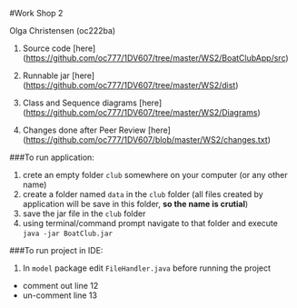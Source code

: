 
#Work Shop 2

Olga Christensen (oc222ba)


1. Source code [here] (https://github.com/oc777/1DV607/tree/master/WS2/BoatClubApp/src)

2. Runnable jar [here] (https://github.com/oc777/1DV607/tree/master/WS2/dist)

3. Class and Sequence diagrams [here] (https://github.com/oc777/1DV607/tree/master/WS2/Diagrams)

4. Changes done after Peer Review [here] (https://github.com/oc777/1DV607/blob/master/WS2/changes.txt)


###To run application:  

1. crete an empty folder ```club``` somewhere on your computer (or any other name)    
2. create a folder named ```data``` in the ```club``` folder (all files created by application will be save in this folder, __so the name is crutial__)   
3. save the jar file in the ```club``` folder  
4. using terminal/command prompt navigate to that folder and execute  
`java -jar BoatClub.jar `  


###To run project in IDE:

1. In `model` package edit `FileHandler.java` before running the project  
  * comment out line 12  
  * un-comment line 13  
